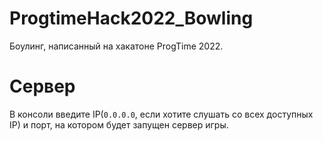 # ProgtimeHack2022_Bowling
Боулинг, написанный на хакатоне ProgTime 2022.

# Сервер
В консоли введите IP(```0.0.0.0```, если хотите слушать со всех доступных IP) и порт, на котором будет запущен сервер игры.
